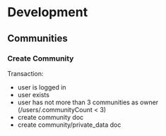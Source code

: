 # Development

## Communities

### Create Community

Transaction:
- user is logged in
- user exists
- user has not more than 3 communities as owner (/users/<ID>.communityCount < 3)
- create community doc
- create community/private_data doc